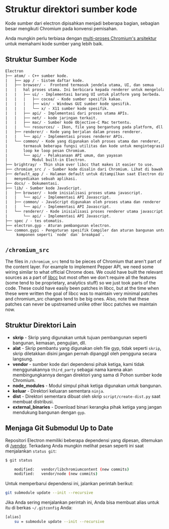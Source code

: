 # Struktur direktori sumber kode

Kode sumber dari electron dipisahkan menjadi beberapa bagian, sebagian besar mengikuti Chromium pada konvensi pemisahan.

Anda mungkin perlu terbiasa dengan [multi-proses Chromium's arsitektur](https://dev.chromium.org/developers/design-documents/multi-process-architecture) untuk memahami kode sumber yang lebih baik.

## Struktur Sumber Kode

```diff
Electron
├── atom/ - C++ sumber kode.
|   ├── app / - Sistem daftar kode.
|   ├── browser/ -  Frontend termasuk jendela utama, UI, dan semua
|   |   hal proses utama. Ini berbicara kepada renderer untuk mengelola halaman web.
|   |   ├── ui/ - Implementasi barang UI untuk platform yang berbeda.
|   |   |   ├── cocoa/ - Kode sumber spesifik kakao.
|   |   |   ├── win/ - Windows GUI sumber kode spesifik.
|   |   |   └── x/ - X11 sumber kode spesifik.
|   |   ├── api/ - Implementasi dari proses utama APIs.
|   |   ├── net/ - kode jaringan terkait.
|   |   ├── mac/ - Sumber kode Objective-C Mac tertentu.
|   |   └── resources/ - Ikon, file yang bergantung pada platform, dll.
|   ├── renderer/ - Kode yang berjalan dalam proses renderer.
|   |   └── api/ - Implementasi proses renderer APIs.
|   └── common/ - Kode yang digunakan oleh proses utama dan renderer,
|       termasuk beberapa fungsi utilitas dan kode untuk mengintegrasikan pesan node
|       loop ke loop pesan Chromium.
|       └── api/ - Pelaksanaan API umum, dan yayasan
|           Modul built-in Electron.
├── brightray/ - Thin shim over libcc that makes it easier to use.
├── chromium_src / - Sumber kode disalin dari Chromium. Lihat di bawah.
├── default_app / - Halaman default untuk ditampilkan saat Electron dimulai tanpa
|   menyediakan sebuah aplikasi.
├── docs/ - Dokumentasi.
├── lib/ - Sumber kode JavaScript.
|   ├── browser/ - kode inisialisasi proses utama javascript.
|   |   └── api/ - Implementasi API Javascript.
|   ├── common/ - JavaScript digunakan oleh proses utama dan renderer
|   |   └── api/ - Implementasi API Javascript.
|   └── renderer/ - Kode inisialisasi proses renderer utama javascript.
|       └── api/ - Implementasi API Javascript.
├── spec / - tes otomatis.
├── electron.gyp - Aturan pembangunan electron.
└── common.gypi - Pengaturan spesifik Compiler dan aturan bangunan untuk lainnya
     komponen seperti `node` dan` breakpad`.
```

## `/chromium_src`

The files in `/chromium_src` tend to be pieces of Chromium that aren't part of the content layer. For example to implement Pepper API, we need some wiring similar to what official Chrome does. We could have built the relevant sources as a part of [libcc](../glossary.md#libchromiumcontent) but most often we don't require all the features (some tend to be proprietary, analytics stuff) so we just took parts of the code. These could have easily been patches in libcc, but at the time when these were written the goal of libcc was to maintain very minimal patches and chromium_src changes tend to be big ones. Also, note that these patches can never be upstreamed unlike other libcc patches we maintain now.

## Struktur Direktori Lain

* **skrip** - Skrip yang digunakan untuk tujuan pembangunan seperti bangunan, kemasan, pengujian, dll.
* **alat** - Skrip pembantu yang digunakan oleh file gyp, tidak seperti `skrip`, skrip diletakkan disini jangan pernah dipanggil oleh pengguna secara langsung.
* **vendor** - sumber kode dari dependensi pihak ketiga, kami tidak menggunakannya `third_party` sebagai nama karena akan membingungkannya dengan direktori yang sama di Pohon sumber kode Chromium.
* **node_modules** - Modul simpul pihak ketiga digunakan untuk bangunan.
* **keluar** - Direktori keluaran sementara `ninja`.
* **dist** - Direktori sementara dibuat oleh skrip `script/create-dist.py` saat membuat distribusi.
* **external_binaries** - Download binari kerangka pihak ketiga yang jangan mendukung bangunan dengan `gyp`.

## Menjaga Git Submodul Up to Date

Repositori Electron memiliki beberapa dependensi yang dipesan, ditemukan di [/vendor](https://github.com/electron/electron/tree/master/vendor). Terkadang Anda mungkin melihat pesan seperti ini saat menjalankan `status git`:

```sh
$ git status

    modified:   vendor/libchromiumcontent (new commits)
    modified:   vendor/node (new commits)
```

Untuk memperbarui dependensi ini, jalankan perintah berikut:

```sh
git submodule update --init --recursive
```

Jika Anda sering menjalankan perintah ini, Anda bisa membuat alias untuk itu di berkas `~/.gitconfig` Anda:

```sh
[alias]
    su = submodule update --init --recursive
```